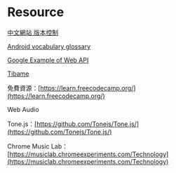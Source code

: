 # Resource

[中文網站 版本控制](https://git-scm.com/book/zh-tw/v1/開始-關於版本控制)

[Android vocabulary glossary](https://developers.google.com/android/for-all/vocab-words/?hl=en)

[Google Example of Web API](https://learningmusic.ableton.com/index.html)

[Tibame](https://www.tibame.com/)

免費資源：[https://learn.freecodecamp.org/](https://learn.freecodecamp.org/)



Web Audio

Tone.js：[https://github.com/Tonejs/Tone.js/](https://github.com/Tonejs/Tone.js/)

Chrome Music Lab：[https://musiclab.chromeexperiments.com/Technology](https://musiclab.chromeexperiments.com/Technology)

